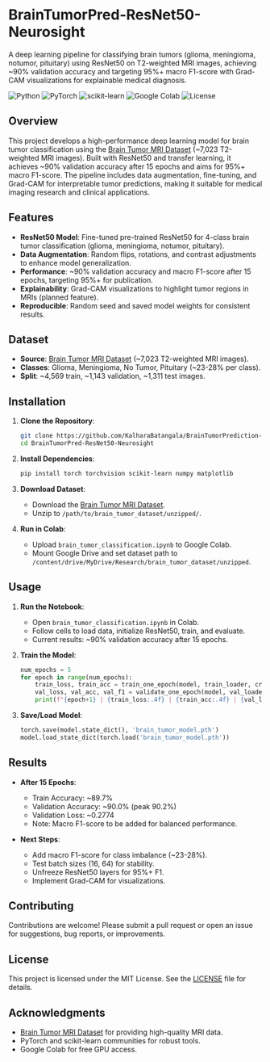 # BrainTumorPred-ResNet50-Neurosight


A deep learning pipeline for classifying brain tumors (glioma, meningioma, notumor, pituitary) using ResNet50 on T2-weighted MRI images, achieving ~90% validation accuracy and targeting 95%+ macro F1-score with Grad-CAM visualizations for explainable medical diagnosis.

![Python](https://img.shields.io/badge/python-3.8%2B-blue.svg)
![PyTorch](https://img.shields.io/badge/PyTorch-2.0%2B-orange.svg)
![scikit-learn](https://img.shields.io/badge/scikit--learn-1.0%2B-blue.svg)
![Google Colab](https://img.shields.io/badge/Google-Colab-blueviolet.svg)
![License](https://img.shields.io/badge/license-MIT-green.svg)


## Overview

This project develops a high-performance deep learning model for brain tumor classification using the [Brain Tumor MRI Dataset](https://www.kaggle.com/datasets/masoudnickparvar/brain-tumor-mri-dataset) (~7,023 T2-weighted MRI images). Built with ResNet50 and transfer learning, it achieves ~90% validation accuracy after 15 epochs and aims for 95%+ macro F1-score. The pipeline includes data augmentation, fine-tuning, and Grad-CAM for interpretable tumor predictions, making it suitable for medical imaging research and clinical applications.

## Features

- **ResNet50 Model**: Fine-tuned pre-trained ResNet50 for 4-class brain tumor classification (glioma, meningioma, notumor, pituitary).
- **Data Augmentation**: Random flips, rotations, and contrast adjustments to enhance model generalization.
- **Performance**: ~90% validation accuracy and macro F1-score after 15 epochs, targeting 95%+ for publication.
- **Explainability**: Grad-CAM visualizations to highlight tumor regions in MRIs (planned feature).
- **Reproducible**: Random seed and saved model weights for consistent results.

## Dataset

- **Source**: [Brain Tumor MRI Dataset](https://www.kaggle.com/datasets/masoudnickparvar/brain-tumor-mri-dataset) (~7,023 T2-weighted MRI images).
- **Classes**: Glioma, Meningioma, No Tumor, Pituitary (~23-28% per class).
- **Split**: ~4,569 train, ~1,143 validation, ~1,311 test images.

## Installation

1. **Clone the Repository**:
   ```bash
   git clone https://github.com/KalharaBatangala/BrainTumorPrediction-ResNet50.git
   cd BrainTumorPred-ResNet50-Neurosight
   ```

2. **Install Dependencies**:
   ```bash
   pip install torch torchvision scikit-learn numpy matplotlib
   ```

3. **Download Dataset**:
   - Download the [Brain Tumor MRI Dataset](https://www.kaggle.com/datasets/masoudnickparvar/brain-tumor-mri-dataset).
   - Unzip to `/path/to/brain_tumor_dataset/unzipped/`.

4. **Run in Colab**:
   - Upload `brain_tumor_classification.ipynb` to Google Colab.
   - Mount Google Drive and set dataset path to `/content/drive/MyDrive/Research/brain_tumor_dataset/unzipped`.

## Usage

1. **Run the Notebook**:
   - Open `brain_tumor_classification.ipynb` in Colab.
   - Follow cells to load data, initialize ResNet50, train, and evaluate.
   - Current results: ~90% validation accuracy after 15 epochs.

2. **Train the Model**:
   ```python
   num_epochs = 5
   for epoch in range(num_epochs):
       train_loss, train_acc = train_one_epoch(model, train_loader, criterion, optimizer, device)
       val_loss, val_acc, val_f1 = validate_one_epoch(model, val_loader, criterion, device)
       print(f"{epoch+1} | {train_loss:.4f} | {train_acc:.4f} | {val_loss:.4f} | {val_acc:.4f} | {val_f1:.4f}")
   ```

3. **Save/Load Model**:
   ```python
   torch.save(model.state_dict(), 'brain_tumor_model.pth')
   model.load_state_dict(torch.load('brain_tumor_model.pth'))
   ```

## Results

- **After 15 Epochs**:
  - Train Accuracy: ~89.7%
  - Validation Accuracy: ~90.0% (peak 90.2%)
  - Validation Loss: ~0.2774
  - Note: Macro F1-score to be added for balanced performance.

- **Next Steps**:
  - Add macro F1-score for class imbalance (~23-28%).
  - Test batch sizes (16, 64) for stability.
  - Unfreeze ResNet50 layers for 95%+ F1.
  - Implement Grad-CAM for visualizations.

## Contributing

Contributions are welcome! Please submit a pull request or open an issue for suggestions, bug reports, or improvements.

## License

This project is licensed under the MIT License. See the [LICENSE](LICENSE) file for details.

## Acknowledgments

- [Brain Tumor MRI Dataset](https://www.kaggle.com/datasets/masoudnickparvar/brain-tumor-mri-dataset) for providing high-quality MRI data.
- PyTorch and scikit-learn communities for robust tools.
- Google Colab for free GPU access.